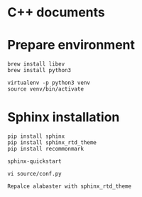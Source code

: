 
# C++ documents

# Prepare environment

```
brew install libev
brew install python3

virtualenv -p python3 venv
source venv/bin/activate

```

# Sphinx installation



```
pip install sphinx
pip install sphinx_rtd_theme
pip install recommonmark

sphinx-quickstart

vi source/conf.py

Repalce alabaster with sphinx_rtd_theme
```
